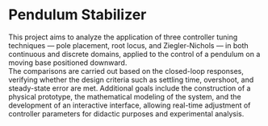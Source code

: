 # Pendulum Stabilizer

This project aims to analyze the application of three controller tuning techniques — pole placement, root locus, and Ziegler-Nichols — 
in both continuous and discrete domains, applied to the control of a pendulum on a moving base positioned downward.  
The comparisons are carried out based on the closed-loop responses, verifying whether the design criteria such as settling time, 
overshoot, and steady-state error are met.
Additional goals include the construction of a physical prototype, the mathematical modeling of the system, and the development of an interactive interface, allowing real-time adjustment of controller parameters for didactic purposes and experimental analysis.

